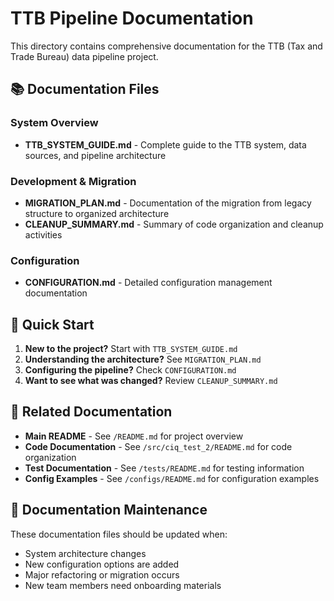 # TTB Pipeline Documentation

This directory contains comprehensive documentation for the TTB (Tax and Trade Bureau) data pipeline project.

## 📚 Documentation Files

### System Overview
- **TTB_SYSTEM_GUIDE.md** - Complete guide to the TTB system, data sources, and pipeline architecture

### Development & Migration
- **MIGRATION_PLAN.md** - Documentation of the migration from legacy structure to organized architecture
- **CLEANUP_SUMMARY.md** - Summary of code organization and cleanup activities

### Configuration
- **CONFIGURATION.md** - Detailed configuration management documentation

## 🎯 Quick Start

1. **New to the project?** Start with `TTB_SYSTEM_GUIDE.md`
2. **Understanding the architecture?** See `MIGRATION_PLAN.md`
3. **Configuring the pipeline?** Check `CONFIGURATION.md`
4. **Want to see what was changed?** Review `CLEANUP_SUMMARY.md`

## 📁 Related Documentation

- **Main README** - See `/README.md` for project overview
- **Code Documentation** - See `/src/ciq_test_2/README.md` for code organization
- **Test Documentation** - See `/tests/README.md` for testing information
- **Config Examples** - See `/configs/README.md` for configuration examples

## 🔄 Documentation Maintenance

These documentation files should be updated when:
- System architecture changes
- New configuration options are added
- Major refactoring or migration occurs
- New team members need onboarding materials